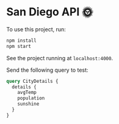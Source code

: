 # San Diego API 🌞

To use this project, run:

```bash
npm install
npm start
```

See the project running at `localhost:4000`.

Send the following query to test:

```graphql
query CityDetails {
  details {
    avgTemp
    population
    sunshine
  }
}
```
